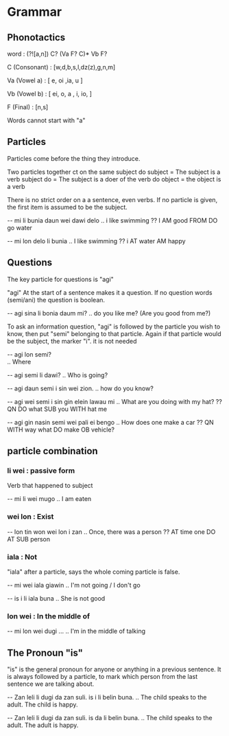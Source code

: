 Grammar
======

Phonotactics
----------

word : (?![a,n]) C? (Va F? C)* Vb F?

C (Consonant) : [w,d,b,s,l,dz(z),g,n,m]

Va (Vowel a) : [ e, oi ,ia, u ]

Vb (Vowel b) : [ ei, o, a , i, io,  ]

F (Final) : [n,s]


Words cannot start with "a"


Particles
---------

Particles come before the thing they introduce.

Two particles together ct on the same subject
do subject = The subject is a verb
subject do = The subject is a doer of the verb
do object = the object is a verb

There is no strict order on a a sentence, even verbs. 
If no particle is given, the first item is assumed to be the subject.

-- mi li bunia daun wei dawi delo
.. i like swimming
?? I AM good FROM DO go water

-- mi lon delo li bunia
.. I like swimming
?? i AT water AM happy



Questions
---------

The key particle for questions is "agi"

"agi" At the start of a sentence makes it a question. 
If no question words (semi/ani) the question is boolean.

-- agi sina li bonia daum mi? 
.. do you like me? (Are you good from me?)


To ask an information question, "agi" is followed by the particle you wish to know, then put "semi" belonging to that particle. 
Again if that particle would be the subject, the marker "i". it is not needed

-- agi lon semi?    
.. Where

-- agi semi li dawi?
.. Who is going?

-- agi daun semi i sin wei zion.
.. how do you know?

-- agi wei semi i sin gin elein lawau mi
.. What are you doing with my hat?
?? QN DO what SUB you WITH hat me

-- agi gin nasin semi wei pali ei bengo
.. How does one make a car
?? QN WITH way what DO make OB vehicle?

particle combination
-----------

### li wei : passive form

Verb that happened to subject

-- mi li wei mugo
.. I am eaten

### wei lon : Exist
-- lon tin won wei lon i zan 
.. Once, there was a person
?? AT time one DO AT SUB person

### iala : Not
"iala" after a particle, says the whole coming particle is false.

-- mi wei iala giawin
.. I'm not going / I don't go

-- is i li iala buna
.. She is not good

### lon wei : In the middle of

-- mi lon wei dugi ...
.. I'm in the middle of talking



The Pronoun "is"
--------------
"is" is the general pronoun for anyone or anything in a previous sentence. It is always followed by a particle, to mark which person from the last sentence we are talking about.

-- Zan leli li dugi da zan suli. is i li belin buna.
.. The child speaks to the adult. The child is happy.

-- Zan leli li dugi da zan suli. is da li belin buna.
.. The child speaks to the adult. The adult is happy.


